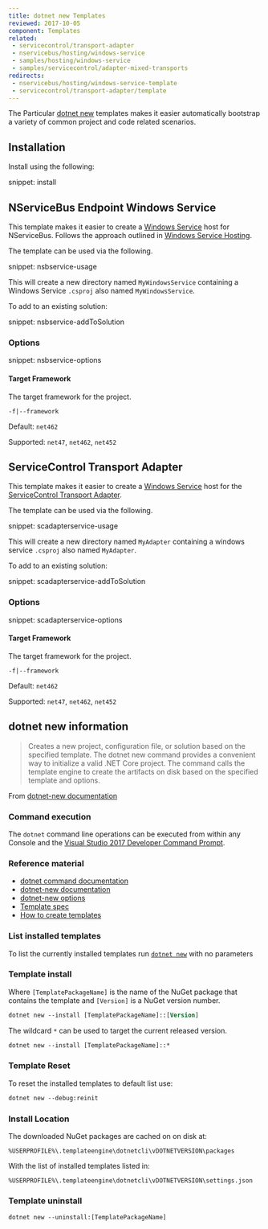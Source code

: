 ```yaml
---
title: dotnet new Templates
reviewed: 2017-10-05
component: Templates
related:
 - servicecontrol/transport-adapter
 - nservicebus/hosting/windows-service
 - samples/hosting/windows-service
 - samples/servicecontrol/adapter-mixed-transports
redirects:
 - nservicebus/hosting/windows-service-template
 - servicecontrol/transport-adapter/template
---
```



The Particular [dotnet new](https://docs.microsoft.com/dotnet/core/tools/dotnet-new) templates makes it easier automatically bootstrap a variety of common project and code related scenarios.


## Installation

Install using the following:

snippet: install


## NServiceBus Endpoint Windows Service

This template makes it easier to create a [Windows Service](https://docs.microsoft.com/en-us/dotnet/framework/windows-services/introduction-to-windows-service-applications) host for NServiceBus. Follows the approach outlined in [Windows Service Hosting](/nservicebus/hosting/windows-service.md).

The template can be used via the following.

snippet: nsbservice-usage

This will create a new directory named `MyWindowsService` containing a Windows Service `.csproj` also named `MyWindowsService`.

To add to an existing solution:

snippet: nsbservice-addToSolution


### Options

snippet: nsbservice-options


#### Target Framework

The target framework for the project.

`-f|--framework`

Default: `net462`

Supported: `net47`, `net462`, `net452`


## ServiceControl Transport Adapter

This template makes it easier to create a [Windows Service](https://docs.microsoft.com/en-us/dotnet/framework/windows-services/introduction-to-windows-service-applications) host for the [ServiceControl Transport Adapter](/servicecontrol/transport-adapter/).

The template can be used via the following.

snippet: scadapterservice-usage

This will create a new directory named `MyAdapter` containing a windows service `.csproj` also named `MyAdapter`.

To add to an existing solution:

snippet: scadapterservice-addToSolution


### Options

snippet: scadapterservice-options


#### Target Framework

The target framework for the project.

`-f|--framework`

Default: `net462`

Supported: `net47`, `net462`, `net452`


## dotnet new information

> Creates a new project, configuration file, or solution based on the specified template. The dotnet new command provides a convenient way to initialize a valid .NET Core project. The command calls the template engine to create the artifacts on disk based on the specified template and options.

From [dotnet-new documentation](https://docs.microsoft.com/dotnet/core/tools/dotnet-new)


### Command execution

The `dotnet` command line operations can be executed from within any Console and the [Visual Studio 2017 Developer Command Prompt](https://docs.microsoft.com/dotnet/framework/tools/developer-command-prompt-for-vs).


### Reference material

 * [dotnet command documentation](https://docs.microsoft.com/dotnet/core/tools/dotnet)
 * [dotnet-new documentation](https://docs.microsoft.com/dotnet/core/tools/dotnet-new)
 * [dotnet-new options](https://docs.microsoft.com/dotnet/core/tools/dotnet-new?tabs=netcore2x#options)
 * [Template spec](https://github.com/dotnet/templating/wiki/%22Runnable-Project%22-Templates)
 * [How to create templates](https://blogs.msdn.microsoft.com/dotnet/2017/04/02/how-to-create-your-own-templates-for-dotnet-new/)


### List installed templates

To list the currently installed templates run [`dotnet new`](https://docs.microsoft.com/dotnet/core/tools/dotnet-new) with no parameters


### Template install

Where `[TemplatePackageName]` is the name of the NuGet package that contains the template and `[Version]` is a NuGet version number.

```ps
dotnet new --install [TemplatePackageName]::[Version]
```

The wildcard `*` can be used to target the current released version.

```ps
dotnet new --install [TemplatePackageName]::*
```


### Template Reset

To reset the installed templates to default list use:

```ps
dotnet new --debug:reinit
```


### Install Location

The downloaded NuGet packages are cached on on disk at:

```
%USERPROFILE%\.templateengine\dotnetcli\vDOTNETVERSION\packages
```

With the list of installed templates listed in:

```
%USERPROFILE%\.templateengine\dotnetcli\vDOTNETVERSION\settings.json
```


### Template uninstall

```ps
dotnet new --uninstall:[TemplatePackageName]
```
